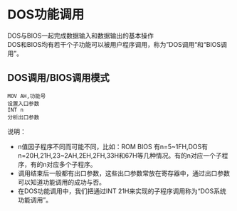 # DOS功能调用
DOS与BIOS一起完成数据输入和数据输出的基本操作  
DOS和BIOS均有若干个子功能可以被用户程序调用，称为”DOS调用“和“BIOS调用”。  
## DOS调用/BIOS调用模式
```
MOV AH,功能号
设置入口参数
INT n
分析出口参数
```
说明：  
* n值因子程序不同而可能不同，比如：ROM BIOS 有n=5~1FH,DOS有n=20H,21H,23~2AH,2EH,2FH,33H和67H等几种情况。有的n对应一个子程序，有的n对应多个子程序。
* 调用结束后一般都有出口参数，这些出口参数常放在寄存器中，通过出口参数可以知道功能调用的成功与否。
* 在DOS功能调用中，我们把通过INT 21H来实现的子程序调用称为“DOS系统功能调用”。

